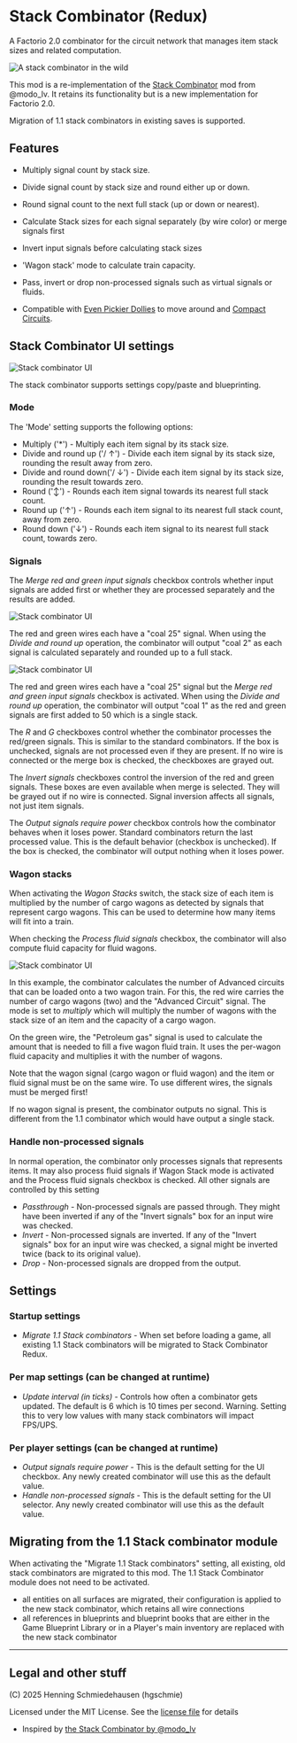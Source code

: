 # Stack Combinator (Redux)

A Factorio 2.0 combinator for the circuit network that manages item stack sizes and related computation.

![A stack combinator in the wild](https://github.com/hgschmie/factorio-stack-combinator-redux/raw/main/portal/staco-main.png)

This mod is a re-implementation of the [Stack Combinator](https://mods.factorio.com/mod/stack-combinator) mod from @modo_lv. It retains its functionality but is a new implementation for Factorio 2.0.

Migration of 1.1 stack combinators in existing saves is supported.

## Features

* Multiply signal count by stack size.
* Divide signal count by stack size and round either up or down.
* Round signal count to the next full stack (up or down or nearest).

* Calculate Stack sizes for each signal separately (by wire color) or merge signals first
* Invert input signals before calculating stack sizes

* 'Wagon stack' mode to calculate train capacity.

* Pass, invert or drop non-processed signals such as virtual signals or fluids.

* Compatible with [Even Pickier Dollies](https://mods.factorio.com/mod/even-pickier-dollies) to move around and [Compact Circuits](https://mods.factorio.com/mod/compaktcircuit).

## Stack Combinator UI settings

![Stack combinator UI](https://github.com/hgschmie/factorio-stack-combinator-redux/raw/main/portal/staco-ui.png)

The stack combinator supports settings copy/paste and blueprinting.

### Mode

The 'Mode' setting supports the following options:

* Multiply ('*') - Multiply each item signal by its stack size.
* Divide and round up ('/ ↑') - Divide each item signal by its stack size, rounding the result away from zero.
* Divide and round down('/ ↓') - Divide each item signal by its stack size, rounding the result towards zero.
* Round ('↕') - Rounds each item signal towards its nearest full stack count.
* Round up ('↑') - Rounds each item signal to its nearest full stack count, away from zero.
* Round down ('↓') - Rounds each item signal to its nearest full stack count, towards zero.

### Signals

The _Merge red and green input signals_ checkbox controls whether input signals are added first or whether they are processed separately and the results are added.

![Stack combinator UI](https://github.com/hgschmie/factorio-stack-combinator-redux/raw/main/portal/staco-merge-off.png)

The red and green wires each have a "coal 25" signal. When using the _Divide and round up_ operation, the combinator will output "coal 2" as each signal is calculated separately and rounded up to a full stack.

![Stack combinator UI](https://github.com/hgschmie/factorio-stack-combinator-redux/raw/main/portal/staco-merge-on.png)

The red and green wires each have a "coal 25" signal but the _Merge red and green input signals_ checkbox is activated. When using the _Divide and round up_ operation, the combinator will output "coal 1" as the red and green signals are first added to 50 which is a single stack.

The _R_ and _G_ checkboxes control whether the combinator processes the red/green signals. This is similar to the standard combinators. If the box is unchecked, signals are not processed even if they are present. If no wire is connected or the merge box is checked, the checkboxes are grayed out.

The _Invert signals_ checkboxes control the inversion of the red and green signals. These boxes are even available when merge is selected. They will be grayed out if no wire is connected. Signal inversion affects all signals, not just item signals.

The _Output signals require power_ checkbox controls how the combinator behaves when it loses power. Standard combinators return the last processed value. This is the default behavior (checkbox is unchecked). If the box is checked, the combinator will output nothing when it loses power.

### Wagon stacks

When activating the _Wagon Stacks_ switch, the stack size of each item is multiplied by the number of cargo wagons as detected by signals that represent cargo wagons. This can be used to determine how many items will fit into a train.

When checking the _Process fluid signals_ checkbox, the combinator will also compute fluid capacity for fluid wagons.

![Stack combinator UI](https://github.com/hgschmie/factorio-stack-combinator-redux/raw/main/portal/staco-wagon-stacks.png)

In this example, the combinator calculates the number of Advanced circuits that can be loaded onto a two wagon train. For this, the red wire carries the number of cargo wagons (two) and the "Advanced Circuit" signal. The mode is set to _multiply_ which will multiply the number of wagons with the stack size of an item and the capacity of a cargo wagon.

On the green wire, the "Petroleum gas" signal is used to calculate the amount that is needed to fill a five wagon fluid train. It uses the per-wagon fluid capacity and multiplies it with the number of wagons.

Note that the wagon signal (cargo wagon or fluid wagon) and the item or fluid signal must be on the same wire. To use different wires, the signals must be merged first!

If no wagon signal is present, the combinator outputs no signal. This is different from the 1.1 combinator which would have output a single stack.

### Handle non-processed signals

In normal operation, the combinator only processes signals that represents items. It may also process fluid signals if Wagon Stack mode is activated and the Process fluid signals checkbox is checked. All other signals are controlled by this setting

* *Passthrough* - Non-processed signals are passed through. They might have been inverted if any of the "Invert signals" box for an input wire was checked.
* *Invert* - Non-processed signals are inverted. If any of the "Invert signals" box for an input wire was checked, a signal might be inverted twice (back to its original value).
* *Drop* - Non-processed signals are dropped from the output.

## Settings

### Startup settings

* *Migrate 1.1 Stack combinators* - When set before loading a game, all existing 1.1 Stack combinators will be migrated to Stack Combinator Redux.

### Per map settings (can be changed at runtime)

* *Update interval (in ticks)* - Controls how often a combinator gets updated. The default is 6 which is 10 times per second. Warning. Setting this to very low values with many stack combinators will impact FPS/UPS.

### Per player settings (can be changed at runtime)

* *Output signals require power* - This is the default setting for the UI checkbox. Any newly created combinator will use this as the default value.
* *Handle non-processed signals* - This is the default setting for the UI selector. Any newly created combinator will use this as the default value.

## Migrating from the 1.1 Stack combinator module

When activating the "Migrate 1.1 Stack combinators" setting, all existing, old stack combinators are migrated to this mod. The 1.1 Stack Combinator module does not need to be activated.

* all entities on all surfaces are migrated, their configuration is applied to the new stack combinator, which retains all wire connections
* all references in blueprints and blueprint books that are either in the Game Blueprint Library or in a Player's main inventory are replaced with the new stack combinator

----

## Legal and other stuff

(C) 2025 Henning Schmiedehausen (hgschmie)

Licensed under the MIT License. See the [license file](LICENSE.md) for details

* Inspired by [the Stack Combinator by @modo_lv](https://mods.factorio.com/mod/stack-combinator)
